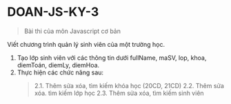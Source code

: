 # DOAN-JS-KY-3
> Bài thi của môn Javascript cơ bản

 
Viết chương trình quản lý sinh viên của một trường học. 
1. Tạo lớp sinh viên với các thông tin dưới
    fullName, maSV, lop, khoa, diemToán, diemLy, diemHoa.
2. Thực hiện các chức năng sau:
    > 2.1. Thêm sửa xóa, tìm kiếm khóa học (20CD, 21CD)
    > 2.2. Thêm sửa xóa. tìm kiếm lớp học
    > 2.3. Thêm sửa xóa, tìm kiếm sinh viên

